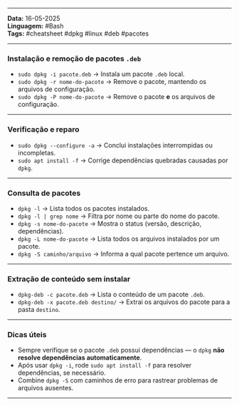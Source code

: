 
---

**Data:** 16-05-2025  
**Linguagem:** #Bash  
**Tags:** #cheatsheet #dpkg #linux #deb #pacotes

---

### Instalação e remoção de pacotes `.deb`

- `sudo dpkg -i pacote.deb` → Instala um pacote `.deb` local.  
- `sudo dpkg -r nome-do-pacote` → Remove o pacote, mantendo os arquivos de configuração.  
- `sudo dpkg -P nome-do-pacote` → Remove o pacote **e** os arquivos de configuração.  

---

### Verificação e reparo

- `sudo dpkg --configure -a` → Conclui instalações interrompidas ou incompletas.  
- `sudo apt install -f` → Corrige dependências quebradas causadas por `dpkg`.  

---

### Consulta de pacotes

- `dpkg -l` → Lista todos os pacotes instalados.  
- `dpkg -l | grep nome` → Filtra por nome ou parte do nome do pacote.  
- `dpkg -s nome-do-pacote` → Mostra o status (versão, descrição, dependências).  
- `dpkg -L nome-do-pacote` → Lista todos os arquivos instalados por um pacote.  
- `dpkg -S caminho/arquivo` → Informa a qual pacote pertence um arquivo.  

---

### Extração de conteúdo sem instalar

- `dpkg-deb -c pacote.deb` → Lista o conteúdo de um pacote `.deb`.  
- `dpkg-deb -x pacote.deb destino/` → Extrai os arquivos do pacote para a pasta `destino`.

---

### Dicas úteis

- Sempre verifique se o pacote `.deb` possui dependências — o `dpkg` **não resolve dependências automaticamente**.  
- Após usar `dpkg -i`, rode `sudo apt install -f` para resolver dependências, se necessário.  
- Combine `dpkg -S` com caminhos de erro para rastrear problemas de arquivos ausentes.

---
